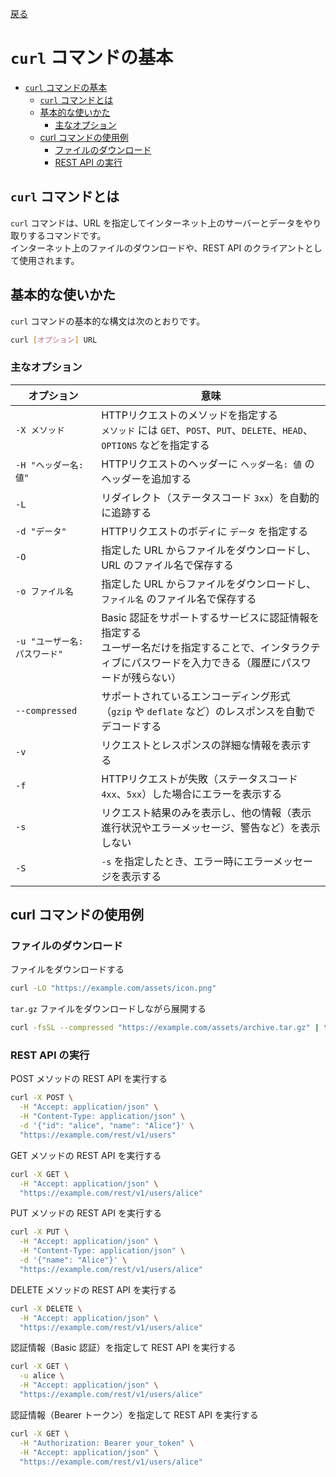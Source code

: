 [戻る](../README.md)

# `curl` コマンドの基本

- [`curl` コマンドの基本](#curl-コマンドの基本)
  - [`curl` コマンドとは](#curl-コマンドとは)
  - [基本的な使いかた](#基本的な使いかた)
    - [主なオプション](#主なオプション)
  - [curl コマンドの使用例](#curl-コマンドの使用例)
    - [ファイルのダウンロード](#ファイルのダウンロード)
    - [REST API の実行](#rest-api-の実行)

## `curl` コマンドとは

`curl` コマンドは、URL を指定してインターネット上のサーバーとデータをやり取りするコマンドです。  
インターネット上のファイルのダウンロードや、REST API のクライアントとして使用されます。

## 基本的な使いかた

`curl` コマンドの基本的な構文は次のとおりです。

```bash
curl [オプション] URL
```

### 主なオプション

| オプション                   | 意味                                                                                                                                                            |
| ---------------------------- | --------------------------------------------------------------------------------------------------------------------------------------------------------------- |
| `-X メソッド`                | HTTPリクエストのメソッドを指定する<br/>`メソッド` には `GET`、`POST`、`PUT`、`DELETE`、`HEAD`、`OPTIONS` などを指定する                                         |
| `-H "ヘッダー名: 値"`        | HTTPリクエストのヘッダーに `ヘッダー名: 値` のヘッダーを追加する                                                                                                |
| `-L`                         | リダイレクト（ステータスコード `3xx`）を自動的に追跡する                                                                                                        |
| `-d "データ"`                | HTTPリクエストのボディに `データ` を指定する                                                                                                                    |
| `-O`                         | 指定した URL からファイルをダウンロードし、URL のファイル名で保存する                                                                                           |
| `-o ファイル名`              | 指定した URL からファイルをダウンロードし、`ファイル名` のファイル名で保存する                                                                                  |
| `-u "ユーザー名:パスワード"` | Basic 認証をサポートするサービスに認証情報を指定する<br/>ユーザー名だけを指定することで、インタラクティブにパスワードを入力できる（履歴にパスワードが残らない） |
| `--compressed`               | サポートされているエンコーディング形式（`gzip` や `deflate` など）のレスポンスを自動でデコードする                                                              |
| `-v`                         | リクエストとレスポンスの詳細な情報を表示する                                                                                                                    |
| `-f`                         | HTTPリクエストが失敗（ステータスコード `4xx`、`5xx`）した場合にエラーを表示する                                                                                 |
| `-s`                         | リクエスト結果のみを表示し、他の情報（表示進行状況やエラーメッセージ、警告など）を表示しない                                                                    |
| `-S`                         | `-s` を指定したとき、エラー時にエラーメッセージを表示する                                                                                                       |

## curl コマンドの使用例

### ファイルのダウンロード

ファイルをダウンロードする

```bash
curl -LO "https://example.com/assets/icon.png"
```

`tar.gz` ファイルをダウンロードしながら展開する

```bash
curl -fsSL --compressed "https://example.com/assets/archive.tar.gz" | tar tar -xz -C /tmp
```

### REST API の実行

POST メソッドの REST API を実行する

```bash
curl -X POST \
  -H "Accept: application/json" \
  -H "Content-Type: application/json" \
  -d '{"id": "alice", "name": "Alice"}' \
  "https://example.com/rest/v1/users"
```

GET メソッドの REST API を実行する

```bash
curl -X GET \
  -H "Accept: application/json" \
  "https://example.com/rest/v1/users/alice"
```

PUT メソッドの REST API を実行する

```bash
curl -X PUT \
  -H "Accept: application/json" \
  -H "Content-Type: application/json" \
  -d '{"name": "Alice"}' \
  "https://example.com/rest/v1/users/alice"
```

DELETE メソッドの REST API を実行する

```bash
curl -X DELETE \
  -H "Accept: application/json" \
  "https://example.com/rest/v1/users/alice"
```

認証情報（Basic 認証）を指定して REST API を実行する

```bash
curl -X GET \
  -u alice \
  -H "Accept: application/json" \
  "https://example.com/rest/v1/users/alice"
```

認証情報（Bearer トークン）を指定して REST API を実行する

```bash
curl -X GET \
  -H "Authorization: Bearer your_token" \
  -H "Accept: application/json" \
  "https://example.com/rest/v1/users/alice"
```
